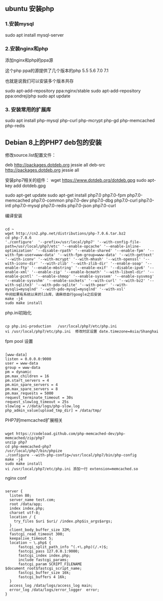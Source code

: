 
## ubuntu 安装php

### 1.安装mysql

  sudo apt install mysql-server
  
  
### 2.安装nginx和php

   添加nginx和php的ppa源
   
   这个php ppa的源提供了几个版本的php 5.5  5.6  7.0 7.1  
   
   也就是说我们可以安装多个版本共存
   
  
   sudo apt-add-repository ppa:nginx/stable
   sudo apt-add-repository ppa:ondrej/php
   sudo apt update
   
   
### 3. 安装常用的扩展库
   
sudo apt install php-mysql php-curl php-mcrypt php-gd php-memcached php-redis  


## Debian 8上的PHP7 deb包的安装

修改source.list配置文件：

deb http://packages.dotdeb.org jessie all
deb-src http://packages.dotdeb.org jessie all

安装php7相关的组件：
wget https://www.dotdeb.org/dotdeb.gpg
sudo apt-key add dotdeb.gpg

sudo apt-get update
sudo apt-get install php7.0 php7.0-fpm php7.0-memcached php7.0-common php7.0-dev php7.0-dbg php7.0-curl php7.0-intl php7.0-mysql php7.0-redis php7.0-json php7.0-curl


编译安装

```

cd ~
wget http://cn2.php.net/distributions/php-7.0.6.tar.bz2
cd php-7.0.6
'./configure'  '--prefix=/usr/local/php7' '--with-config-file-path=/usr/local/php7/etc' '--enable-opcache' '--enable-inline-optimization' '--disable-rpath' '--enable-shared' '--enable-fpm' '--with-fpm-user=www-data' '--with-fpm-group=www-data' '--with-gettext' '--with-iconv' '--with-mcrypt' '--with-mhash' '--with-openssl' '--with-iconv-dir' '--with-zlib' '--with-zlib-dir' '--enable-soap' '--enable-ftp' '--enable-mbstring' '--enable-exif' '--disable-ipv6' '--enable-xml' '--enable-zip' '--enable-bcmath' '--with-libxml-dir' '--enable-pcntl' '--enable-shmop' '--enable-sysvsem' '--enable-sysvmsg' '--enable-sysvshm' '--enable-sockets' '--with-curl' '--with-bz2' '--with-sqlite3' '--with-pdo-sqlite' '--with-pear' '--with-mysqli=mysqlnd' '--with-pdo-mysql=mysqlnd' '--with-xsl'
中间如果有系统以来的lib库，请麻烦自行google之后安装
make -j4
sudo make install

```

php.ini初始化

```

cp php.ini-production   /usr/local/php7/etc/php.ini
vi /usr/local/php7/etc/php.ini  修改时区设置 date.timezone=Asia/Shanghai

```

fpm pool 设置

```

[www-data]
listen = 0.0.0.0:9000
user = www-data
group = www-data
pm = dynamic
pm.max_children = 16
pm.start_servers = 4
pm.min_spare_servers = 4
pm.max_spare_servers = 8
pm.max_requests = 5000
request_terminate_timeout = 30s
request_slowlog_timeout = 25s
slowlog = //data/logs/php-slow.log
php_admin_value[upload_tmp_dir] = /data/tmp/

```

PHP7的memcached扩展相关

```

wget https://codeload.github.com/php-memcached-dev/php-memcached/zip/php7
unzip php7
cd php-memcached-php7
/usr/local/php7/bin/phpize
./configure --with-php-config=/usr/local/php7/bin/php-config
make -j4
sudo make install
vi /usr/local/php7/etc/php.ini 添加一行 extension=memcached.so

```

nginx conf

```

server {
  listen 80;
  server_name test.com;
  root /data/app;
  index index.php;
  charset utf-8;
  location / {
    try_files $uri $uri/ /index.php$is_args$args;
  }
  client_body_buffer_size 32M;
  fastcgi_read_timeout 300;
  keepalive_timeout 5;
  location ~ \.php$ {
      fastcgi_split_path_info ^(.+\.php)(/.+)$;
      fastcgi_pass 127.0.0.1:9000;
      fastcgi_index index.php;
      include fastcgi_params;
      fastcgi_param SCRIPT_FILENAME $document_root$fastcgi_script_name;
      fastcgi_buffer_size 16k;
      fastcgi_buffers 4 16k;
  }
  access_log /data/logs/access_log main;
  error_log /data/logs/error_logger  error;
}

```